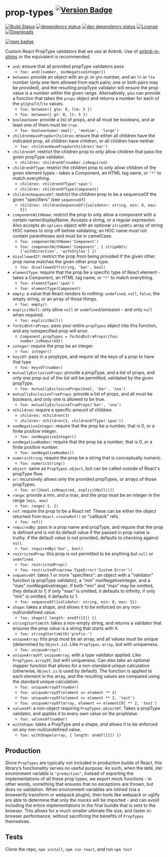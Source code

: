 # prop-types <sup>[![Version Badge][npm-version-svg]][package-url]</sup>

[![Build Status][travis-svg]][travis-url]
[![dependency status][deps-svg]][deps-url]
[![dev dependency status][dev-deps-svg]][dev-deps-url]
[![License][license-image]][license-url]
[![Downloads][downloads-image]][downloads-url]

[![npm badge][npm-badge-png]][package-url]

Custom React PropType validators that we use at Airbnb. Use of [airbnb-js-shims](https://npmjs.com/package/airbnb-js-shims) or the equivalent is recommended.

 - `and`: ensure that all provided propType validators pass
   - `foo: and([number, nonNegativeInteger])`
 - `between`: provide an object with an `gt` or `gte` number, and an `lt` or `lte` number (only one item allowed from each pairs; one or both pairs may be provided), and the resulting propType validator will ensure the prop value is a number within the given range. Alternatively, you can provide a function that takes the `props` object and returns a number for each of the `gt`/`gte`/`lt`/`lte` values.
   - `foo: between({ gte: 0, lte: 5 })`
   - `foo: between({ gt: 0, lt: 5 })`
 - `booleanSome`: provide a list of props, and all must be booleans, and at least one of them must be `true`.
   - `foo: booleanSome('small', 'medium', 'large')`
 - `childrenHavePropXorChildren`: ensure that either all children have the indicated prop, all children have children, or all children have neither.
   - `foo: childrenHavePropXorChildren('bar')`
 - `childrenOf`: restrict the children prop to only allow children that pass the given propType validator.
   - `children: childrenOf(number.isRequired)`
 - `childrenOfType`: restrict the children prop to only allow children of the given element types - takes a Component, an HTML tag name, or `"*"` to match everything.
   - `children: childrenOfType('span')`
   - `children: childrenOfType(Component)`
 - `childrenSequenceOf`: restrict the children prop to be a sequenceOf the given "specifiers" (see `sequenceOf`)
   - `children: childrenSequenceOf({validator: string, min: 0, max: 5})`
 - `componentWithName`: restrict the prop to only allow a component with a certain name/displayName. Accepts a string, or a regular expression. Also accepts an `options` object with an optional `stripHOCs` array of string HOC names to strip off before validating; an HOC name must not contain parentheses and must be in camelCase.
   - `foo: componentWithName('Component')`
   - `foo: componentWithName('Component', { stripHOCs: ['withDirection', 'withStyles'] })`
 - `disallowedIf`: restrict the prop from being provided if the given other prop name matches the given other prop type.
   - `foo: disallowedIf(string, 'bar', bool)`
 - `elementType`: require that the prop be a specific type of React element - takes a Component, an HTML tag name, or `"*"` to match everything.
   - `foo: elementType('span')`
   - `foo: elementType(Component)`
 - `empty`: a value that React renders to nothing: `undefined`, `null`, `false`, the empty string, or an array of those things.
   - `foo: empty()`
 - `explicitNull`: only allow `null` or `undefined`/omission - and only `null` when required.
   - `foo: explicitNull()`
 - `forbidExtraProps`: pass your entire `propTypes` object into this function, and any nonspecified prop will error.
   - `Component.propTypes = forbidExtraProps({foo: number.isRequired})`
 - `integer`: require the prop be an integer.
   - `foo: integer()`
 - `keysOf`: pass in a proptype, and require all the keys of a prop to have that type
   - `foo: keysOf(number)`
 - `mutuallyExclusiveProps`: provide a propType, and a list of props, and only one prop out of the list will be permitted, validated by the given propType.
   - `foo: mutuallyExclusiveProps(bool, 'bar', 'sna')`
 - `mutuallyExclusiveTrueProps`: provide a list of props, and all must be booleans, and only one is allowed to be true.
   - `foo: mutuallyExclusiveTrueProps('bar', 'sna')`
 - `nChildren`: require a specific amount of children.
   - `children: nChildren(3)`
   - `children: nChildren(3, childrenOfType('span'))`
 - `nonNegativeInteger`: require that the prop be a number, that is 0, or a finite positive integer.
   - `foo: nonNegativeInteger()`
 - `nonNegativeNumber`: require that the prop be a number, that is 0, or a finite positive number.
   - `foo: nonNegativeNumber()`
 - `numericString`: require the prop be a string that is conceptually numeric.
   - `foo: numericString()`
 - `object`: same as `PropTypes.object`, but can be called outside of React's propType flow.
 - `or`: recursively allows only the provided propTypes, or arrays of those propTypes.
   - `foo: or([bool.isRequired, explicitNull()])`
 - `range`: provide a min, and a max, and the prop must be an integer in the range `[min, max)`
   - `foo: range(-1, 2)`
 - `ref`: require the prop to be a React ref. These can be either the object returned from `React.createRef()` or "callback" refs.
   - `foo: ref()`
 - `requiredBy`: pass in a prop name and propType, and require that the prop is defined and is not its default value if the passed in prop name is truthy. if the default value is not provided, defaults to checking against `null`.
   - `foo: requiredBy('bar', bool)`
 - `restrictedProp`: this prop is not permitted to be anything but `null` or `undefined`.
   - `foo: restrictedProp()`
   - `foo: restrictedProp(new TypeError('Custom Error'))`
 - `sequenceOf`: takes 1 or more "specifiers": an object with a "validator" function (a propType validator), a "min" nonNegativeInteger, and a "max" nonNegativeInteger. If both "min" and "max" may be omitted, they default to 1; if only "max" is omitted, it defaults to Infinity; if only "min" is omitted, it defaults to 1.
   - `foo: sequenceOf({validator: string, min: 0, max: 5})`
 - `shape`: takes a shape, and allows it to be enforced on any non-null/undefined value.
   - `foo: shape({ length: oneOf([2]) })`
 - `stringStartsWith`: takes a non-empty string, and returns a validator that ensures the prop value is a string that starts with it.
   - `foo: stringStartsWith('prefix-')`
 - `uniqueArray`: this prop must be an array, and all values must be unique (determined by `Object.is`). Like `PropTypes.array`, but with uniqueness.
   - `foo: uniqueArray()`
 - `uniqueArrayOf`: `uniqueArray`, with a type validator applied. Like `PropTypes.arrayOf`, but with uniqueness. Can also take an optional mapper function that allows for a non-standard unique calculation (otherwise, `Object.is` is used by default). The function is applied to each element in the array, and the resulting values are compared using the standard unique calculation.
   - `foo: uniqueArrayOf(number)`
   - `foo: uniqueArrayOf(element => element ** 2)`
   - `foo: uniqueArrayOf(element => element ** 2, 'test')`
   - `foo: uniqueArrayOf(array, element => element[0] ** 2, 'test')`
 - `valuesOf`: a non-object requiring `PropTypes.objectOf`. Takes a propType validator, and applies it to every own value on the propValue.
   - `foo: valuesOf(number)`
 - `withShape`: takes a PropType and a shape, and allows it to be enforced on any non-null/undefined value.
   - `foo: withShape(array, { length: oneOf([2]) })`

## Production
Since `PropTypes` are typically not included in production builds of React, this library’s functionality serves no useful purpose. As such, when the `NODE_ENV` environment variable is `"production"`, instead of exporting the implementations of all these prop types, we export mock functions - in other words, something that ensures that no exceptions are thrown, but does no validation. When environment variables are inlined (via a browserify transform or webpack plugin), then tools like webpack or uglify are able to determine that only the mocks will be imported - and can avoid including the entire implementations in the final bundle that is sent to the browser. This allows for a much smaller ultimate file size, and faster in-browser performance, without sacrificing the benefits of `PropTypes` themselves.

## Tests
Clone the repo, `npm install`, `npm run react`, and run `npm test`

[package-url]: https://npmjs.org/package/airbnb-prop-types
[npm-version-svg]: http://versionbadg.es/airbnb/prop-types.svg
[travis-svg]: https://travis-ci.org/airbnb/prop-types.svg
[travis-url]: https://travis-ci.org/airbnb/prop-types
[deps-svg]: https://david-dm.org/airbnb/prop-types.svg
[deps-url]: https://david-dm.org/airbnb/prop-types
[dev-deps-svg]: https://david-dm.org/airbnb/prop-types/dev-status.svg
[dev-deps-url]: https://david-dm.org/airbnb/prop-types#info=devDependencies
[npm-badge-png]: https://nodei.co/npm/airbnb-prop-types.png?downloads=true&stars=true
[license-image]: http://img.shields.io/npm/l/airbnb-prop-types.svg
[license-url]: LICENSE
[downloads-image]: http://img.shields.io/npm/dm/airbnb-prop-types.svg
[downloads-url]: http://npm-stat.com/charts.html?package=airbnb-prop-types
